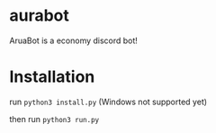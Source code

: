 # aurabot
AruaBot is a economy discord bot!


# Installation
run `python3 install.py` (Windows not supported yet)

then run `python3 run.py`